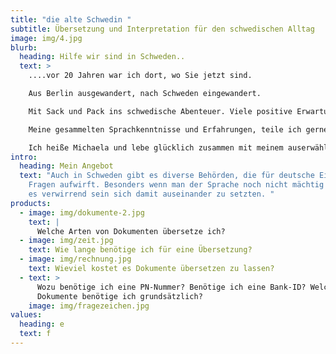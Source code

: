 ```yaml
---
title: "die alte Schwedin "
subtitle: Übersetzung und Interpretation für den schwedischen Alltag
image: img/4.jpg
blurb:
  heading: Hilfe wir sind in Schweden..
  text: >
    ....vor 20 Jahren war ich dort, wo Sie jetzt sind. 

    Aus Berlin ausgewandert, nach Schweden eingewandert. 

    Mit Sack und Pack ins schwedische Abenteuer. Viele positive Erwartungen und keine Sprachkenntnisse im Gepäck.

    Meine gesammelten Sprachkenntnisse und Erfahrungen, teile ich gerne mit Ihnen.

    Ich heiße Michaela und lebe glücklich zusammen mit meinem auserwählten “Vikinger” im schönen Småland.
intro:
  heading: Mein Angebot
  text: "Auch in Schweden gibt es diverse Behörden, die für deutsche Einwanderer
    Fragen aufwirft. Besonders wenn man der Sprache noch nicht mächtig ist, kann
    es verwirrend sein sich damit auseinander zu setzten. "
products:
  - image: img/dokumente-2.jpg
    text: |
      Welche Arten von Dokumenten übersetze ich?
  - image: img/zeit.jpg
    text: Wie lange benötige ich für eine Übersetzung?
  - image: img/rechnung.jpg
    text: Wieviel kostet es Dokumente übersetzen zu lassen?
  - text: >
      Wozu benötige ich eine PN-Nummer? Benötige ich eine Bank-ID? Welche
      Dokumente benötige ich grundsätzlich?
    image: img/fragezeichen.jpg
values:
  heading: e
  text: f
---
```

